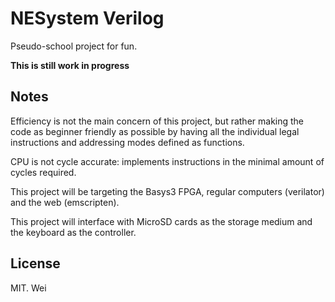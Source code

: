 # NESystem Verilog

Pseudo-school project for fun.

**This is still work in progress**

## Notes

Efficiency is not the main concern of this project, but rather making the code as beginner friendly as possible by having all the individual legal instructions and addressing modes defined as functions.

CPU is not cycle accurate: implements instructions in the minimal amount of cycles required.

This project will be targeting the Basys3 FPGA, regular computers (verilator) and the web (emscripten).

This project will interface with MicroSD cards as the storage medium and the keyboard as the controller. 

## License

MIT. Wei
